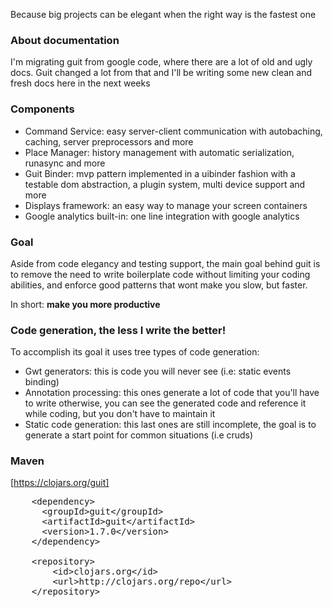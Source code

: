 Because big projects can be elegant when the right way is the fastest one

### About documentation

I'm migrating guit from google code, where there are a lot of old and ugly docs. Guit changed a lot from that and I'll be writing some new clean and fresh docs here in the next weeks

### Components

 * Command Service: easy server-client communication with autobaching, caching, server preprocessors and more
 * Place Manager: history management with automatic serialization, runasync and more
 * Guit Binder: mvp pattern implemented in a uibinder fashion with a testable dom abstraction, a plugin system, multi device support and more
 * Displays framework: an easy way to manage your screen containers
 * Google analytics built-in: one line integration with google analytics

### Goal

Aside from code elegancy and testing support, the main goal behind guit is to remove the need to write boilerplate code without limiting your coding abilities, and enforce good patterns that wont make you slow, but faster.

In short: **make you more productive**

### Code generation, the less I write the better!

To accomplish its goal it uses tree types of code generation:

 * Gwt generators: this is code you will never see (i.e: static events binding)
 * Annotation processing: this ones generate a lot of code that you'll have to write otherwise, you can see the generated code and reference it while coding, but you don't have to maintain it
 * Static code generation: this last ones are still incomplete, the goal is to generate a start point for common situations (i.e cruds)

### Maven 

[https://clojars.org/guit]
<pre>
	&lt;dependency&gt;
	  &lt;groupId&gt;guit&lt;/groupId&gt;
	  &lt;artifactId&gt;guit&lt;/artifactId&gt;
	  &lt;version&gt;1.7.0&lt;/version&gt;
	&lt;/dependency&gt;
	
	&lt;repository&gt;
		&lt;id&gt;clojars.org&lt;/id&gt;
		&lt;url&gt;http://clojars.org/repo&lt;/url&gt;
	&lt;/repository&gt;
</pre>